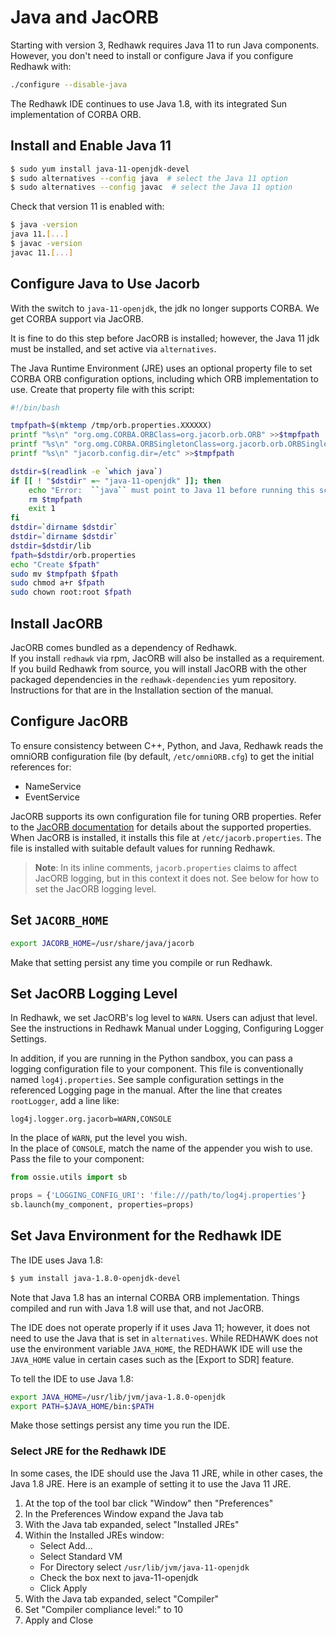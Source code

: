 # Java and JacORB

Starting with version 3, Redhawk requires Java 11 to run Java components.  However, you don't need to install or configure Java if you configure Redhawk with:
```sh
./configure --disable-java
```

The Redhawk IDE continues to use Java 1.8, with its integrated Sun implementation of CORBA ORB.

## Install and Enable Java 11
```sh
$ sudo yum install java-11-openjdk-devel
$ sudo alternatives --config java  # select the Java 11 option
$ sudo alternatives --config javac  # select the Java 11 option
```

Check that version 11 is enabled with:
```sh
$ java -version
java 11.[...]
$ javac -version
javac 11.[...]
```

## Configure Java to Use Jacorb
With the switch to `java-11-openjdk`, the jdk no longer supports CORBA.  We get CORBA support via JacORB.

It is fine to do this step before JacORB is installed; however, the Java 11 jdk must be installed, and set active via `alternatives`.

The Java Runtime Environment (JRE) uses an optional property file to set CORBA ORB configuration options, including which ORB implementation to use.  Create that property file with this script:
```sh
#!/bin/bash

tmpfpath=$(mktemp /tmp/orb.properties.XXXXXX)
printf "%s\n" "org.omg.CORBA.ORBClass=org.jacorb.orb.ORB" >>$tmpfpath
printf "%s\n" "org.omg.CORBA.ORBSingletonClass=org.jacorb.orb.ORBSingleton" >>$tmpfpath
printf "%s\n" "jacorb.config.dir=/etc" >>$tmpfpath

dstdir=$(readlink -e `which java`)
if [[ ! "$dstdir" =~ "java-11-openjdk" ]]; then
    echo "Error:  ``java`` must point to Java 11 before running this script.  quitting."
    rm $tmpfpath
    exit 1
fi
dstdir=`dirname $dstdir`
dstdir=`dirname $dstdir`
dstdir=$dstdir/lib
fpath=$dstdir/orb.properties
echo "Create $fpath"
sudo mv $tmpfpath $fpath
sudo chmod a+r $fpath
sudo chown root:root $fpath
```

## Install JacORB
JacORB comes bundled as a dependency of Redhawk.  
If you install `redhawk` via rpm, JacORB will also be installed as a requirement.  
If you build Redhawk from source, you will install JacORB with the other packaged dependencies in the `redhawk-dependencies` yum repository.  Instructions for that are in the Installation section of the manual.

## Configure JacORB
To ensure consistency between C++, Python, and Java, Redhawk reads the omniORB configuration file (by default, `/etc/omniORB.cfg`) to get the initial references for:

* NameService
* EventService

JacORB supports its own configuration file for tuning ORB properties.
Refer to the [JacORB documentation](https://www.jacorb.org/documentation.html) for details about the supported properties.
When JacORB is installed, it installs this file at `/etc/jacorb.properties`.
The file is installed with suitable default values for running Redhawk.

> **Note**:  In its inline comments, `jacorb.properties` claims to affect JacORB logging, but in this context it does not.
See below for how to set the JacORB logging level.

## Set `JACORB_HOME`
```sh
export JACORB_HOME=/usr/share/java/jacorb
```
Make that setting persist any time you compile or run Redhawk.

## Set JacORB Logging Level
In Redhawk, we set JacORB's log level to `WARN`.
Users can adjust that level.
See the instructions in Redhawk Manual under Logging, Configuring Logger Settings.

In addition, if you are running in the Python sandbox, you can pass a logging configuration file to your component.  This file is conventionally named `log4j.properties`.  See sample configuration settings in the referenced Logging page in the manual.  After the line that creates `rootLogger`, add a line like:
```properties
log4j.logger.org.jacorb=WARN,CONSOLE
```
In the place of `WARN`, put the level you wish.  
In the place of `CONSOLE`, match the name of the appender you wish to use.  
Pass the file to your component:
```py
from ossie.utils import sb

props = {'LOGGING_CONFIG_URI': 'file:///path/to/log4j.properties'}
sb.launch(my_component, properties=props)
```

## Set Java Environment for the Redhawk IDE
The IDE uses Java 1.8:
```sh
$ yum install java-1.8.0-openjdk-devel
```
Note that Java 1.8 has an internal CORBA ORB implementation.  Things compiled and run with Java 1.8 will use that, and not JacORB.

The IDE does not operate properly if it uses Java 11; however, it does not need to use the Java that is set in `alternatives`. While REDHAWK does not use the environment variable `JAVA_HOME`, the REDHAWK IDE will use the `JAVA_HOME` value in certain cases such as the [Export to SDR] feature.

To tell the IDE to use Java 1.8:
```sh
export JAVA_HOME=/usr/lib/jvm/java-1.8.0-openjdk
export PATH=$JAVA_HOME/bin:$PATH
```
Make those settings persist any time you run the IDE.

### Select JRE for the Redhawk IDE

In some cases, the IDE should use the Java 11 JRE, while in other cases, the Java 1.8 JRE.  Here is an example of setting it to use the Java 11 JRE.

1. At the top of the tool bar click "Window" then "Preferences"
2. In the Preferences Window expand the Java tab
3. With the Java tab expanded, select "Installed JREs"
4. Within the Installed JREs window:
    * Select Add...
    * Select Standard VM
    * For Directory select `/usr/lib/jvm/java-11-openjdk`
    * Check the box next to java-11-openjdk
    * Click Apply
5. With the Java tab expanded, select "Compiler"
6. Set "Compiler compliance level:" to 10
7. Apply and Close
